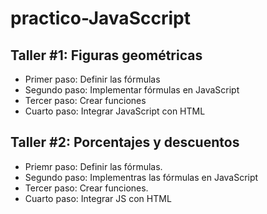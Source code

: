 # practico-JavaSccript

## Taller #1: Figuras geométricas

- Primer paso: Definir las fórmulas
- Segundo paso: Implementar fórmulas en JavaScript
- Tercer paso: Crear funciones
- Cuarto paso: Integrar JavaScript con HTML 

## Taller #2: Porcentajes y descuentos

- Priemr paso: Definir las fórmulas.
- Segundo paso: Implementras las fórmulas en JavaScript
- Tercer paso: Crear funciones.
- Cuarto paso: Integrar JS con HTML